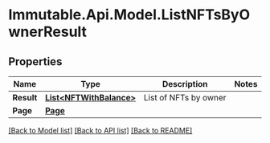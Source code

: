 # Immutable.Api.Model.ListNFTsByOwnerResult

## Properties

Name | Type | Description | Notes
------------ | ------------- | ------------- | -------------
**Result** | [**List&lt;NFTWithBalance&gt;**](NFTWithBalance.md) | List of NFTs by owner | 
**Page** | [**Page**](Page.md) |  | 

[[Back to Model list]](../README.md#documentation-for-models) [[Back to API list]](../README.md#documentation-for-api-endpoints) [[Back to README]](../README.md)

